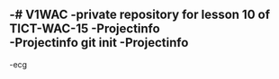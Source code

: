 -# V1WAC
 -private repository for lesson 10 of TICT-WAC-15
 -Projectinfo  
 -Projectinfo  git init 
 -Projectinfo  
 -
 -ecg
